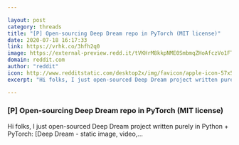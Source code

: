 ```yaml
---

layout: post
category: threads
title: "[P] Open-sourcing Deep Dream repo in PyTorch (MIT license)"
date: 2020-07-18 16:17:33
link: https://vrhk.co/3hfh2q0
image: https://external-preview.redd.it/tVKHrM8kkpNME0SmbmqZHoAfczVo1FT4ffIO_OvUO30.jpg?width=1200&height=628.272251309&auto=webp&crop=1200:628.272251309,smart&s=d742e1ac1bd9c074e28a5a61edd8ad1b09dffce1
domain: reddit.com
author: "reddit"
icon: http://www.redditstatic.com/desktop2x/img/favicon/apple-icon-57x57.png
excerpt: "Hi folks, I just open-sourced Deep Dream project written purely in Python + PyTorch: [Deep Dream - static image, video,..."

---
```


### [P] Open-sourcing Deep Dream repo in PyTorch (MIT license)

Hi folks, I just open-sourced Deep Dream project written purely in Python + PyTorch: [Deep Dream - static image, video,...